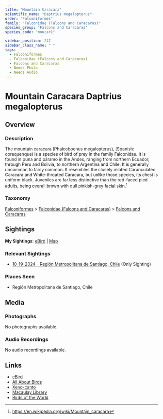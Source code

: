 ```yaml
---
title: "Mountain Caracara"
scientific_name: "Daptrius megalopterus"
order: "Falconiformes"
family: "Falconidae (Falcons and Caracaras)"
species_group: "Falcons and Caracaras"
species_code: "moucar1"

sidebar_position: 247
sidebar_class_name: " "
tags: 
  - Falconiformes
  - Falconidae (Falcons and Caracaras)
  - Falcons and Caracaras
  - Needs Photo
  - Needs Audio
---
```


# Mountain Caracara <span className='sci_name'>Daptrius megalopterus</span>

## Overview

### Description
The mountain caracara (Phalcoboenus megalopterus), (Spanish: corequenque) is a species of bird of prey in the family Falconidae. It is found in puna and páramo in the Andes, ranging from northern Ecuador, through Peru and Bolivia, to northern Argentina and Chile. It is generally uncommon to fairly common. It resembles the closely related Carunculated Caracara and White-throated Caracara, but unlike those species, its chest is uniform black. Juveniles are far less distinctive than the red-faced pied adults, being overall brown with dull pinkish-grey facial skin.[^1]

[^1]: https://en.wikipedia.org/wiki/Mountain_caracara

### Taxonomy
[Falconiformes](/tags/falconiformes) > [Falconidae (Falcons and Caracaras)](/tags/falconidae-falcons-and-caracaras) > [Falcons and Caracaras](/tags/falcons-and-caracaras)


## Sightings

**My Sightings:** [eBird](https://ebird.org/lifelist?r=world&time=life&spp=moucar1) | [Map](/map?species_code=moucar1)

### Relevant Sightings

* [10-19-2024 - Región Metropolitana de Santiago, Chile](https://ebird.org/checklist/S199524270) (Only Sighting)

### Places Seen

* Región Metropolitana de Santiago, Chile



## Media
### Photographs
No photographs available.

### Audio Recordings
No audio recordings available.

## Links
* [eBird](https://ebird.org/species/moucar1) 
* [All About Birds](https://www.allaboutbirds.org/guide/moucar1) 
* [Xeno-canto](https://www.xeno-canto.org/species/daptrius-megalopterus) 
* [Macaulay Library](https://search.macaulaylibrary.org/catalog?taxonCode=moucar1&sort=rating_rank_desc)
* [Birds of the World](https://birdsoftheworld.org/bow/species/moucar1)
